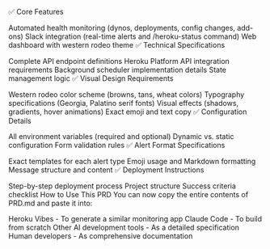 ✅ Core Features

Automated health monitoring (dynos, deployments, config changes, add-ons)
Slack integration (real-time alerts and /heroku-status command)
Web dashboard with western rodeo theme
✅ Technical Specifications

Complete API endpoint definitions
Heroku Platform API integration requirements
Background scheduler implementation details
State management logic
✅ Visual Design Requirements

Western rodeo color scheme (browns, tans, wheat colors)
Typography specifications (Georgia, Palatino serif fonts)
Visual effects (shadows, gradients, hover animations)
Exact emoji and text copy
✅ Configuration Details

All environment variables (required and optional)
Dynamic vs. static configuration
Form validation rules
✅ Alert Format Specifications

Exact templates for each alert type
Emoji usage and Markdown formatting
Message structure and content
✅ Deployment Instructions

Step-by-step deployment process
Project structure
Success criteria checklist
How to Use This PRD
You can now copy the entire contents of PRD.md and paste it into:

Heroku Vibes - To generate a similar monitoring app
Claude Code - To build from scratch
Other AI development tools - As a detailed specification
Human developers - As comprehensive documentation
